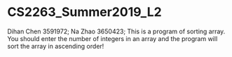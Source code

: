# CS2263_Summer2019_L2
Dihan Chen 3591972;
Na Zhao 3650423;
This is a program of sorting array. You should enter the number of integers in an array and the program will sort the array in ascending order!
